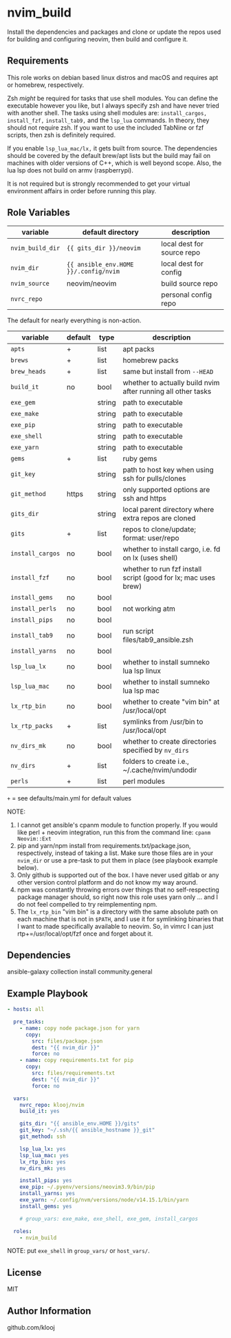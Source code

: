 # nvim_build

Install the dependencies and packages and clone or update the repos used for building and configuring neovim, then build and configure it.

## Requirements

This role works on debian based linux distros and macOS and requires apt or homebrew, respectively.

Zsh _might_ be required for tasks that use shell modules. You can define the executable however you like, but I always specify zsh and have never tried with another shell. The tasks using shell modules are: `install_cargos,` `install_fzf,` `install_tab9,` and the `lsp_lua` commands. In theory, they should not require zsh.
If you want to use the included TabNine or fzf scripts, then zsh is definitely required.

If you enable `lsp_lua_mac/lx,` it gets built from source. The dependencies should be covered by the default brew/apt lists but the build may fail on machines with older versions of C++, which is well beyond scope. Also, the lua lsp does not build on armv (raspberrypi).

It is not required but is strongly recommended to get your virtual environment affairs in order before running this play.


## Role Variables

variable         | default directory                     | description
-----------------|---------------------------------------|----------------------------|
`nvim_build_dir` | `{{ gits_dir }}/neovim`               | local dest for source repo
`nvim_dir`       | `{{ ansible_env.HOME }}/.config/nvim` | local dest for config
`nvim_source`    | neovim/neovim                         | build source repo
`nvrc_repo`      |                                       | personal config repo

The default for nearly everything is non-action.

variable         | default | type   | description
-----------------|---------|--------|----------------------------------------------------------------|
`apts`           | +       | list   | apt packs
`brews`          | +       | list   | homebrew packs
`brew_heads`     | +       | list   | same but install from `--HEAD`
`build_it`       | no      | bool   | whether to actually build nvim after running all other tasks
`exe_gem`        |         | string | path to executable
`exe_make`       |         | string | path to executable
`exe_pip`        |         | string | path to executable
`exe_shell`      |         | string | path to executable
`exe_yarn`       |         | string | path to executable
`gems`           | +       | list   | ruby gems
`git_key`        |         | string | path to host key when using ssh for pulls/clones
`git_method`     | https   | string | only supported options are ssh and https
`gits_dir`       |         | string | local parent directory where extra repos are cloned
`gits`           | +       | list   | repos to clone/update; format: user/repo
`install_cargos` | no      | bool   | whether to install cargo, i.e. fd on lx (uses shell)
`install_fzf`    | no      | bool   | whether to run fzf install script (good for lx; mac uses brew)
`install_gems`   | no      | bool   |
`install_perls`  | no      | bool   | not working atm
`install_pips`   | no      | bool   |
`install_tab9`   | no      | bool   | run script files/tab9_ansible.zsh
`install_yarns`  | no      | bool   |
`lsp_lua_lx`     | no      | bool   | whether to install sumneko lua lsp linux
`lsp_lua_mac`    | no      | bool   | whether to install sumneko lua lsp mac
`lx_rtp_bin`     | no      | bool   | whether to create "vim bin" at /usr/local/opt
`lx_rtp_packs`   | +       | list   | symlinks from /usr/bin to /usr/local/opt
`nv_dirs_mk`     | no      | bool   | whether to create directories specified by `nv_dirs`
`nv_dirs`        | +       | list   | folders to create i.e., ~/.cache/nvim/undodir
`perls`          | +       | list   | perl modules

`+` = see defaults/main.yml for default values


NOTE:
  1. I cannot get ansible's cpanm module to function properly. If you would like perl + neovim integration, run this from the command line: `cpanm Neovim::Ext`
  2. pip and yarn/npm install from requirements.txt/package.json, respectively, instead of taking a list. Make sure those files are in your `nvim_dir` or use a pre-task to put them in place (see playbook example below).
  3. Only github is supported out of the box. I have never used gitlab or any other version control platform and do not know my way around.
  4. npm was constantly throwing errors over things that no self-respecting package manager should, so right now this role uses yarn only ... and I do not feel compelled to try reimplementing npm.
  5. The `lx_rtp_bin` "vim bin" is a directory with the same absolute path on each machine that is not in `$PATH`, and I use it for symlinking binaries that I want to made specifically available to neovim. So, in vimrc I can just rtp+=/usr/local/opt/fzf once and forget about it.

## Dependencies

ansible-galaxy collection install community.general

## Example Playbook

```yaml
- hosts: all

  pre_tasks:
    - name: copy node package.json for yarn
      copy:
        src: files/package.json
        dest: "{{ nvim_dir }}"
        force: no
    - name: copy requirements.txt for pip
      copy:
        src: files/requirements.txt
        dest: "{{ nvim_dir }}"
        force: no

  vars:
    nvrc_repo: klooj/nvim
    build_it: yes

    gits_dir: "{{ ansible_env.HOME }}/gits"
    git_key: "~/.ssh/{{ ansible_hostname }}_git"
    git_method: ssh

    lsp_lua_lx: yes
    lsp_lua_mac: yes
    lx_rtp_bin: yes
    nv_dirs_mk: yes

    install_pips: yes
    exe_pip: ~/.pyenv/versions/neovim3.9/bin/pip
    install_yarns: yes
    exe_yarn: ~/.config/nvm/versions/node/v14.15.1/bin/yarn
    install_gems: yes

    # group_vars: exe_make, exe_shell, exe_gem, install_cargos

  roles:
    - nvim_build

```

NOTE: put `exe_shell` in `group_vars/` or `host_vars/`.

## License

MIT

## Author Information

github.com/klooj
